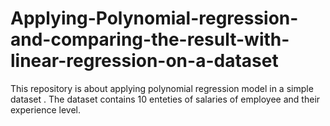# Applying-Polynomial-regression-and-comparing-the-result-with-linear-regression-on-a-dataset
This repository is about applying polynomial regression model in a simple dataset .
The dataset contains 10 enteties of salaries of employee and their experience level.
